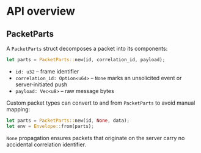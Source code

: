 # API overview

## PacketParts

A `PacketParts` struct decomposes a packet into its components:

```rust
let parts = PacketParts::new(id, correlation_id, payload);
```

- `id: u32` – frame identifier
- `correlation_id: Option<u64>` – `None` marks an unsolicited event or
  server‑initiated push
- `payload: Vec<u8>` – raw message bytes

Custom packet types can convert to and from `PacketParts` to avoid manual
mapping:

```rust
let parts = PacketParts::new(id, None, data);
let env = Envelope::from(parts);
```

`None` propagation ensures packets that originate on the server carry no
accidental correlation identifier.
